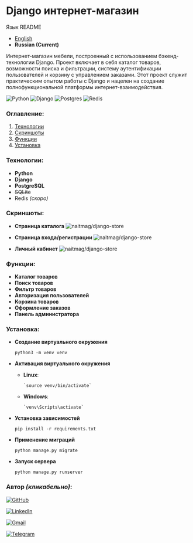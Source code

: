 # Django интернет-магазин

Язык README
- [English](README.md)
- **Russian (Current)**

Интернет-магазин мебели, построенный с использованием бэкенд-технологии Django. Проект включает в себя каталог товаров, возможности поиска и фильтрации, систему аутентификации пользователей и корзину с управлением заказами. Этот проект служит практическим опытом работы с Django и нацелен на создание полнофункциональной платформы интернет-взаимодействия.

![Python](https://img.shields.io/badge/python-3670A0?style=for-the-badge&logo=python&logoColor=ffdd54)
![Django](https://img.shields.io/badge/django-%23092E20.svg?style=for-the-badge&logo=django&logoColor=white)
![Postgres](https://img.shields.io/badge/postgres-%23316192.svg?style=for-the-badge&logo=postgresql&logoColor=white)
![Redis](https://img.shields.io/badge/redis-%23DD0031.svg?style=for-the-badge&logo=redis&logoColor=white)

### Оглавление:

1. [Технологии](#Технологии)
2. [Скриншоты](#Скриншоты)
3. [Функции](#Функции)
4. [Установка](#Установка)

### Технологии:

- **Python**
- **Django**
- **PostgreSQL**
- ~~SQLite~~
- Redis *(скоро)*

### Скриншоты:
- **Страница каталога** ![naitmag/django-store](https://i.imgur.com/jB7dqSV.png) 


- **Страница входа/регистрации** ![naitmag/django-store](https://i.imgur.com/hjRKtVQ.png)


- **Личный кабинет** ![naitmag/django-store](https://i.imgur.com/e9tZmqM.png)

### Функции:
- **Каталог товаров**
- **Поиск товаров**
- **Фильтр товаров**
- **Авторизация пользователей**
- **Корзина товаров**
- **Оформление заказов**
- **Панель администратора**


### Установка:

- **Создание виртуального окружения**


    `python3 -m venv venv`

- **Активация виртуального окружения**

  - **Linux**:
  
        `source venv/bin/activate`
  - **Windows**:
  
        `venv\Scripts\activate`
- **Установка зависимостей**


    `pip install -r requirements.txt`

- **Применение миграций**


    `python manage.py migrate`

- **Запуск сервера**


    `python manage.py runserver`

### Автор *(кликабельно)*:
[![GitHub](https://img.shields.io/badge/github-%23121011.svg?style=for-the-badge&logo=github&logoColor=white)](https://github.com/naitmag)

[![LinkedIn](https://img.shields.io/badge/linkedin-%230077B5.svg?style=for-the-badge&logo=linkedin&logoColor=white)](https://www.linkedin.com/in/yarm-dev/)

[![Gmail](https://img.shields.io/badge/Gmail-D14836?style=for-the-badge&logo=gmail&logoColor=white)](mailto:mv.yarmolovich@gmail.com)

[![Telegram](https://img.shields.io/badge/Telegram-2CA5E0?style=for-the-badge&logo=telegram&logoColor=white)](https://t.me/mxwch)